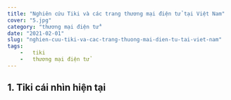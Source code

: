 ```yaml
---
title: "Nghiên cứu Tiki và các trang thương mại điện tử tại Việt Nam"
cover: "5.jpg"
category: "thương mại điện tử"
date: "2021-02-01"
slug: "nghien-cuu-tiki-va-cac-trang-thuong-mai-dien-tu-tai-viet-nam"
tags:
    -   tiki
    -   thương mại điện tử
---
```


## 1. Tiki cái nhìn hiện tại